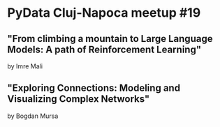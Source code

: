 # PyData Cluj-Napoca meetup #19

## "From climbing a mountain to Large Language Models: A path of Reinforcement Learning"
by Imre Mali 

## "Exploring Connections: Modeling and Visualizing Complex Networks"
by Bogdan Mursa

